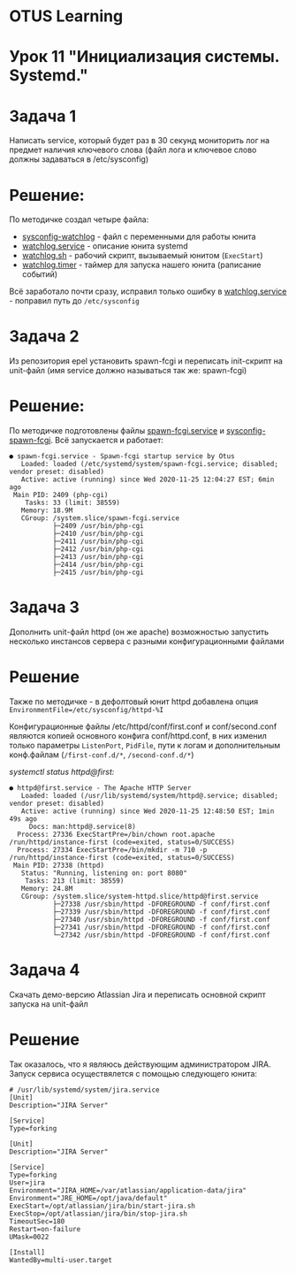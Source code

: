 # OTUS Learning
# Урок 11 "Инициализация системы. Systemd."


# Задача 1
Написать service, который будет раз в 30 секунд мониторить лог на предмет наличия ключевого слова (файл лога и ключевое слово должны задаваться в /etc/sysconfig)

# Решение:
По методичке создал четыре файла:
* [sysconfig-watchlog](sysconfig-watchlog) - файл с переменными для работы юнита
* [watchlog.service](watchlog.service) - описание юнита systemd
* [watchlog.sh](watchlog.sh) - рабочий скрипт, вызываемый юнитом (```ExecStart```)
* [watchlog.timer](watchlog.timer) - таймер для запуска нашего юнита (раписание событий)

Всё заработало почти сразу, исправил только ошибку в [watchlog.service](watchlog.service) - поправил путь до ```/etc/sysconfig```

# Задача 2
Из репозитория epel установить spawn-fcgi и переписать init-скрипт на unit-файл (имя service должно называться так же: spawn-fcgi)

# Решение:

По методичке подготовлены файлы [spawn-fcgi.service](spawn-fcgi.service) и [sysconfig-spawn-fcgi](sysconfig-spawn-fcgi). Всё запускается и работает:
```
● spawn-fcgi.service - Spawn-fcgi startup service by Otus
   Loaded: loaded (/etc/systemd/system/spawn-fcgi.service; disabled; vendor preset: disabled)
   Active: active (running) since Wed 2020-11-25 12:04:27 EST; 6min ago
 Main PID: 2409 (php-cgi)
    Tasks: 33 (limit: 38559)
   Memory: 18.9M
   CGroup: /system.slice/spawn-fcgi.service
           ├─2409 /usr/bin/php-cgi
           ├─2410 /usr/bin/php-cgi
           ├─2411 /usr/bin/php-cgi
           ├─2412 /usr/bin/php-cgi
           ├─2413 /usr/bin/php-cgi
           ├─2414 /usr/bin/php-cgi
           ├─2415 /usr/bin/php-cgi
```

# Задача 3
Дополнить unit-файл httpd (он же apache) возможностью запустить несколько инстансов сервера с разными конфигурационными файлами

# Решение
Также по методичке - в дефолтовый юнит httpd добавлена опция ```EnvironmentFile=/etc/sysconfig/httpd-%I```

Конфигурационные файлы /etc/httpd/conf/first.conf и conf/second.conf являются копией основного конфига conf/httpd.conf, в них изменил только параметры ```ListenPort```, ```PidFile```, пути к логам и дополнительным конф.файлам (```/first-conf.d/*```, ```/second-conf.d/*```)

*systemctl status httpd@first:*
```
● httpd@first.service - The Apache HTTP Server
   Loaded: loaded (/usr/lib/systemd/system/httpd@.service; disabled; vendor preset: disabled)
   Active: active (running) since Wed 2020-11-25 12:48:50 EST; 1min 49s ago
     Docs: man:httpd@.service(8)
  Process: 27336 ExecStartPre=/bin/chown root.apache /run/httpd/instance-first (code=exited, status=0/SUCCESS)
  Process: 27334 ExecStartPre=/bin/mkdir -m 710 -p /run/httpd/instance-first (code=exited, status=0/SUCCESS)
 Main PID: 27338 (httpd)
   Status: "Running, listening on: port 8080"
    Tasks: 213 (limit: 38559)
   Memory: 24.8M
   CGroup: /system.slice/system-httpd.slice/httpd@first.service
           ├─27338 /usr/sbin/httpd -DFOREGROUND -f conf/first.conf
           ├─27339 /usr/sbin/httpd -DFOREGROUND -f conf/first.conf
           ├─27340 /usr/sbin/httpd -DFOREGROUND -f conf/first.conf
           ├─27341 /usr/sbin/httpd -DFOREGROUND -f conf/first.conf
           └─27342 /usr/sbin/httpd -DFOREGROUND -f conf/first.conf
```

# Задача 4
Скачать демо-версию Atlassian Jira и переписать основной скрипт запуска на unit-файл

# Решение
Так оказалось, что я являюсь действующим администратором JIRA. Запуск сервиса осуществялется с помощью следующего юнита:

```
# /usr/lib/systemd/system/jira.service
[Unit]
Description="JIRA Server"

[Service]
Type=forking

[Unit]
Description="JIRA Server"

[Service]
Type=forking
User=jira
Environment="JIRA_HOME=/var/atlassian/application-data/jira"
Environment="JRE_HOME=/opt/java/default"
ExecStart=/opt/atlassian/jira/bin/start-jira.sh
ExecStop=/opt/atlassian/jira/bin/stop-jira.sh
TimeoutSec=180
Restart=on-failure
UMask=0022

[Install]
WantedBy=multi-user.target
```
